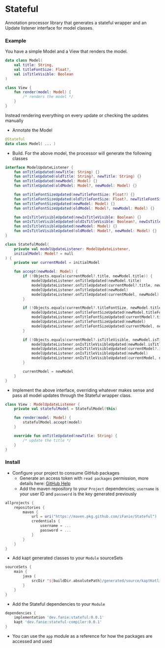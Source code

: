 # Stateful
Annotation processor library that generates a stateful wrapper and an Update listener interface for
model classes.

### Example
You have a simple Model and a View that renders the model.
```kotlin
data class Model(
    val title: String,
    val titleFontSize: Float?,
    val isTitleVisible: Boolean
)

class View {
    fun render(model: Model) {
        /* renders the model */
    }
}
```

Instead rendering everything on every update or checking the updates manually
- Annotate the Model
```kotlin
@Stateful
data class Model( ... )
```

- Build. For the above model, the processor will generate the following classes
```kotlin
interface ModelUpdateListener {
    fun onTitleUpdated(newTitle: String) {}
    fun onTitleUpdated(oldTitle: String?, newTitle: String) {}
    fun onTitleUpdated(newModel: Model) {}
    fun onTitleUpdated(oldModel: Model?, newModel: Model) {}

    fun onTitleFontSizeUpdated(newTitleFontSize: Float?) {}
    fun onTitleFontSizeUpdated(oldTitleFontSize: Float?, newTitleFontSize: Float?) {}
    fun onTitleFontSizeUpdated(newModel: Model) {}
    fun onTitleFontSizeUpdated(oldModel: Model?, newModel: Model) {}

    fun onIsTitleVisibleUpdated(newIsTitleVisible: Boolean) {}
    fun onIsTitleVisibleUpdated(oldIsTitleVisible: Boolean?, newIsTitleVisible: Boolean) {}
    fun onIsTitleVisibleUpdated(newModel: Model) {}
    fun onIsTitleVisibleUpdated(oldModel: Model?, newModel: Model) {}
}

class StatefulModel(
    private val modelUpdateListener: ModelUpdateListener,
    initialModel: Model? = null
) {
    private var currentModel = initialModel

    fun accept(newModel: Model) {
        if (!Objects.equals(currentModel?.title, newModel.title)) {
            modelUpdateListener.onTitleUpdated(newModel.title)
            modelUpdateListener.onTitleUpdated(currentModel?.title, newModel.title)
            modelUpdateListener.onTitleUpdated(newModel)
            modelUpdateListener.onTitleUpdated(currentModel, newModel)
        }

        if (!Objects.equals(currentModel?.titleFontSize, newModel.titleFontSize)) {
            modelUpdateListener.onTitleFontSizeUpdated(newModel.titleFontSize)
            modelUpdateListener.onTitleFontSizeUpdated(currentModel?.titleFontSize, newModel.titleFontSize)
            modelUpdateListener.onTitleFontSizeUpdated(newModel)
            modelUpdateListener.onTitleFontSizeUpdated(currentModel, newModel)
        }

        if (!Objects.equals(currentModel?.isTitleVisible, newModel.isTitleVisible)) {
            modelUpdateListener.onIsTitleVisibleUpdated(newModel.isTitleVisible)
            modelUpdateListener.onIsTitleVisibleUpdated(currentModel?.isTitleVisible, newModel.isTitleVisible)
            modelUpdateListener.onIsTitleVisibleUpdated(newModel)
            modelUpdateListener.onIsTitleVisibleUpdated(currentModel, newModel)
        }

        currentModel = newModel
    }
}
```

- Implement the above interface, overriding whatever makes sense and pass all model updates
  through the Stateful wrapper class.
```kotlin
class View : ModelUpdateListener {
    private val statefulModel = StatefulModel(this)

    fun render(model: Model) {
        statefulModel.accept(model)
    }

    override fun onTitleUpdated(newTitle: String) {
        /* update the title */
    }
}
```

### Install
- Configure your project to consume GitHub packages
    - Generate an access token with `read packages` permission, more details here: [GitHub Help](https://help.github.com/en/packages/using-github-packages-with-your-projects-ecosystem/configuring-gradle-for-use-with-github-packages)
    - Add the maven repository to your `Project` dependencies; `username` is your user ID and `password` is the key 
      generated previously
```groovy
allprojects {
    repositories {
        maven {
            url = uri("https://maven.pkg.github.com/iFanie/Stateful")
            credentials {
                username = ...
                password = ...
            }
        }
    }
}
```

- Add kapt generated classes to your `Module` sourceSets
```groovy
sourceSets {
    main {
        java {
            srcDir "${buildDir.absolutePath}/generated/source/kaptKotlin/"
        }
    }
}
```

- Add the Stateful dependencies to your `Module`
```groovy
dependencies {
    implementation 'dev.fanie:stateful:0.0.1'
    kapt 'dev.fanie:stateful-compiler:0.0.1'
}
```

- You can use the `app` module as a reference for how the packages are accessed and used
